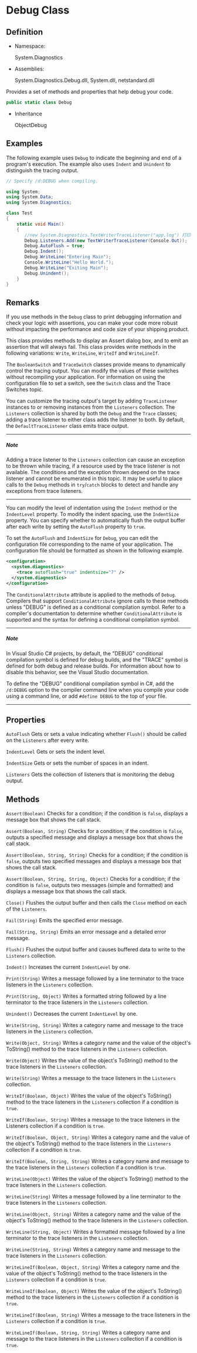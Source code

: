 # Debug Class

## Definition

- Namespace:

  System.Diagnostics

- Assemblies:

  System.Diagnostics.Debug.dll, System.dll, netstandard.dll

Provides a set of methods and properties that help debug your code.

```csharp
public static class Debug
```

- Inheritance

  ObjectDebug

## Examples

The following example uses `Debug` to indicate the beginning and end of a program's execution. The example also uses `Indent` and `Unindent` to distinguish the tracing output.

```csharp
// Specify /d:DEBUG when compiling.

using System;
using System.Data;
using System.Diagnostics;

class Test
{
    static void Main()
    {
       //new System.Diagnostics.TextWriterTraceListener("app.log") 打印到文件
       Debug.Listeners.Add(new TextWriterTraceListener(Console.Out));
       Debug.AutoFlush = true;
       Debug.Indent();
       Debug.WriteLine("Entering Main");
       Console.WriteLine("Hello World.");
       Debug.WriteLine("Exiting Main"); 
       Debug.Unindent();
    }
}
```

## Remarks

If you use methods in the `Debug` class to print debugging information and check your logic with assertions, you can make your code more robust without impacting the performance and code size of your shipping product.

This class provides methods to display an Assert dialog box, and to emit an assertion that will always fail. This class provides write methods in the following variations: `Write`, `WriteLine`, `WriteIf` and `WriteLineIf`.

The `BooleanSwitch` and `TraceSwitch` classes provide means to dynamically control the tracing output. You can modify the values of these switches without recompiling your application. For information on using the configuration file to set a switch, see the `Switch` class and the Trace Switches topic.

You can customize the tracing output's target by adding `TraceListener` instances to or removing instances from the `Listeners` collection. The `Listeners` collection is shared by both the `Debug` and the `Trace` classes; adding a trace listener to either class adds the listener to both. By default, the `DefaultTraceListener` class emits trace output.

---

#####  Note

Adding a trace listener to the `Listeners` collection can cause an exception to be thrown while tracing, if a resource used by the trace listener is not available. The conditions and the exception thrown depend on the trace listener and cannot be enumerated in this topic. It may be useful to place calls to the `Debug` methods in `try`/`catch` blocks to detect and handle any exceptions from trace listeners.

---



You can modify the level of indentation using the `Indent` method or the `IndentLevel` property. To modify the indent spacing, use the `IndentSize` property. You can specify whether to automatically flush the output buffer after each write by setting the `AutoFlush` property to `true`.

To set the `AutoFlush` and `IndentSize` for `Debug`, you can edit the configuration file corresponding to the name of your application. The configuration file should be formatted as shown in the following example.

```xml
<configuration>  
  <system.diagnostics>  
    <trace autoflush="true" indentsize="7" />  
  </system.diagnostics>  
</configuration>  
```

The `ConditionalAttribute` attribute is applied to the methods of `Debug`. Compilers that support `ConditionalAttribute` ignore calls to these methods unless "DEBUG" is defined as a conditional compilation symbol. Refer to a compiler's documentation to determine whether `ConditionalAttribute` is supported and the syntax for defining a conditional compilation symbol.

---

#####  Note

In Visual Studio C# projects, by default, the "DEBUG" conditional compilation symbol is defined for debug builds, and the "TRACE" symbol is defined for both debug and release builds. For information about how to disable this behavior, see the Visual Studio documentation. 

To define the "DEBUG" conditional compilation symbol in C#, add the `/d:DEBUG` option to the compiler command line when you compile your code using a command line, or add `#define DEBUG` to the top of your file. 

---



## Properties

 `AutoFlush`
 Gets or sets a value indicating whether `Flush()` should be called on the `Listeners` after every write.

 `IndentLevel`
 Gets or sets the indent level.

 `IndentSize`
 Gets or sets the number of spaces in an indent.

 `Listeners`
 Gets the collection of listeners that is monitoring the debug output.

## Methods

 `Assert(Boolean)`
 Checks for a condition; if the condition is `false`, displays a message box that shows the call stack.

 `Assert(Boolean, String)`
 Checks for a condition; if the condition is `false`, outputs a specified message and displays a message box that shows the call stack.

 `Assert(Boolean, String, String)`
 Checks for a condition; if the condition is `false`, outputs two specified messages and displays a message box that shows the call stack.

 `Assert(Boolean, String, String, Object)`
 Checks for a condition; if the condition is `false`, outputs two messages (simple and formatted) and displays a message box that shows the call stack.



 `Close()`
 Flushes the output buffer and then calls the `Close` method on each of the `Listeners`.

 `Fail(String)`
 Emits the specified error message.

 `Fail(String, String)`
 Emits an error message and a detailed error message.

 `Flush()`
 Flushes the output buffer and causes buffered data to write to the `Listeners` collection.

 `Indent()`
 Increases the current `IndentLevel` by one.

 `Print(String)`
 Writes a message followed by a line terminator to the trace listeners in the `Listeners` collection.

 `Print(String, Object)`
 Writes a formatted string followed by a line terminator to the trace listeners in the `Listeners` collection.

 `Unindent()`
 Decreases the current `IndentLevel` by one.

 `Write(String, String)`
 Writes a category name and message to the trace listeners in the `Listeners` collection.

 `Write(Object, String)`
 Writes a category name and the value of the object's ToString() method to the trace listeners in the `Listeners` collection.

 `Write(Object)`
 Writes the value of the object's ToString() method to the trace listeners in the `Listeners` collection.

 `Write(String)`
 Writes a message to the trace listeners in the `Listeners` collection.

 `WriteIf(Boolean, Object)`
 Writes the value of the object's ToString() method to the trace listeners in the `Listeners` collection if a condition is `true`.

 `WriteIf(Boolean, String)`
 Writes a message to the trace listeners in the Listeners collection if a condition is `true`.

 `WriteIf(Boolean, Object, String)`
 Writes a category name and the value of the object's ToString() method to the trace listeners in the `Listeners` collection if a condition is `true`.

 `WriteIf(Boolean, String, String)`
 Writes a category name and message to the trace listeners in the `Listeners` collection if a condition is `true`.

 `WriteLine(Object)`
 Writes the value of the object's ToString() method to the trace listeners in the `Listeners` collection.

 `WriteLine(String)`
 Writes a message followed by a line terminator to the trace listeners in the `Listeners` collection.

 `WriteLine(Object, String)`
 Writes a category name and the value of the object's ToString() method to the trace listeners in the `Listeners` collection.

 `WriteLine(String, Object)`
 Writes a formatted message followed by a line terminator to the trace listeners in the `Listeners` collection.

 `WriteLine(String, String)`
 Writes a category name and message to the trace listeners in the `Listeners` collection.

 `WriteLineIf(Boolean, Object, String)`
 Writes a category name and the value of the object's ToString() method to the trace listeners in the `Listeners` collection if a condition is `true`.

 `WriteLineIf(Boolean, Object)`
 Writes the value of the object's ToString() method to the trace listeners in the `Listeners` collection if a condition is `true`.

 `WriteLineIf(Boolean, String)`
 Writes a message to the trace listeners in the `Listeners` collection if a condition is `true`.

 `WriteLineIf(Boolean, String, String)`
 Writes a category name and message to the trace listeners in the `Listeners` collection if a condition is `true`.